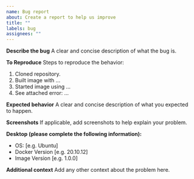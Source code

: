 ```yaml
---
name: Bug report
about: Create a report to help us improve
title: ""
labels: bug
assignees: ""
---
```


**Describe the bug**
A clear and concise description of what the bug is.

**To Reproduce**
Steps to reproduce the behavior:

1. Cloned repository.
2. Built image with ...
3. Started image using ...
4. See attached error:
   ...

**Expected behavior**
A clear and concise description of what you expected to happen.

**Screenshots**
If applicable, add screenshots to help explain your problem.

**Desktop (please complete the following information):**

- OS: [e.g. Ubuntu]
- Docker Version [e.g. 20.10.12]
- Image Version [e.g. 1.0.0]

**Additional context**
Add any other context about the problem here.
